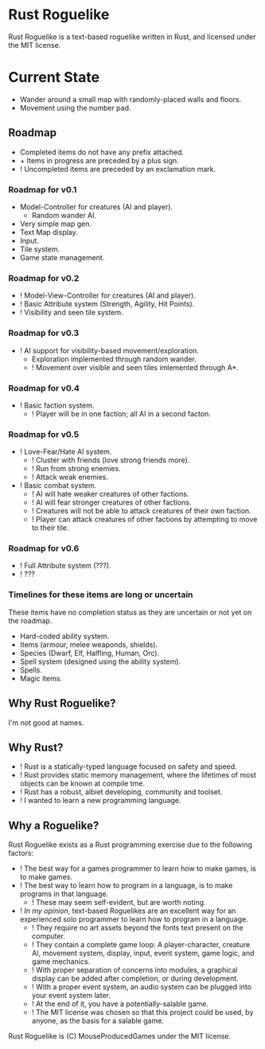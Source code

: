 # Rust Roguelike

Rust Roguelike is a text-based roguelike written in Rust, and licensed under the MIT license.

# Current State

* Wander around a small map with randomly-placed walls and floors.
* Movement using the number pad.

## Roadmap

* Completed items do not have any prefix attached.
* \+ Items in progress are preceded by a plus sign.
* ! Uncompleted items are preceded by an exclamation mark.

### Roadmap for v0.1

* Model-Controller for creatures (AI and player).</span>
  * Random wander AI.</span>
* Very simple map gen.</span>
* Text Map display.</span>
* Input.</span>
* Tile system.</span>
* Game state management.</span>

### Roadmap for v0.2

* ! Model-View-Controller for creatures (AI and player).</span>
* ! Basic Attribute system (Strength, Agility, Hit Points).</span>
* ! Visibility and seen tile system.</span>

### Roadmap for v0.3

* ! AI support for visibility-based movement/exploration.</span>
  * Exploration implemented through random wander.</span>
  * ! Movement over visible and seen tiles imlemented through A*.</span>

### Roadmap for v0.4

* ! Basic faction system.</span>
  * ! Player will be in one faction; all AI in a second facton.</span>

### Roadmap for v0.5

* ! Love-Fear/Hate AI system.</span>
  * ! Cluster with friends (love strong friends more).</span>
  * ! Run from strong enemies.</span>
  * ! Attack weak enemies.</span>
* ! Basic combat system.</span>
  * ! AI will hate weaker creatures of other factions.</span>
  * ! AI will fear stronger creatures of other factions.</span>
  * ! Creatures will not be able to attack creatures of their own faction.</span>
  * ! Player can attack creatures of other factions by attempting to move to their tile.</span>

### Roadmap for v0.6

* ! Full Attribute system (???).</span>
* ! ???</span>

### Timelines for these items are long or uncertain

These items have no completion status as they are uncertain or not yet on the roadmap.

* Hard-coded ability system.
* Items (armour, melee weaponds, shields).
* Species (Dwarf, Elf, Halfling, Human, Orc).
* Spell system (designed using the ability system).
* Spells.
* Magic items.

## Why Rust Roguelike?

I'm not good at names.

## Why Rust?

* ! Rust is a statically-typed language focused on safety and speed.
* ! Rust provides static memory management, where the lifetimes of most objects can be known at compile tme.
* ! Rust has a robust, albiet developing, community and toolset.
* ! I wanted to learn a new programming language.

## Why a Roguelike?

Rust Roguelike exists as a Rust programming exercise due to the following factors:

* ! The best way for a games programmer to learn how to make games, is to make games.
* ! The best way to learn how to program in a language, is to make programs in that language.
  * ! These may seem self-evident, but are worth noting.
* ! *In my opinion*, text-based Roguelikes are an excellent way for an experienced solo programmer to learn how to program in a language.
  * ! They require no art assets beyond the fonts text present on the computer.
  * ! They contain a complete game loop: A player-character, creature AI, movement system, display, input, event system, game logic, and game mechanics.
  * ! With proper separation of concerns into modules, a graphical display can be added after completion, or during development.
  * ! With a proper event system, an audio system can be plugged into your event system later.
  * ! At the end of it, you have a potentially-salable game.
  * ! The MIT license was chosen so that this project could be used, by anyone, as the basis for a salable game.

Rust Roguelike is (C) MouseProducedGames under the MIT license.